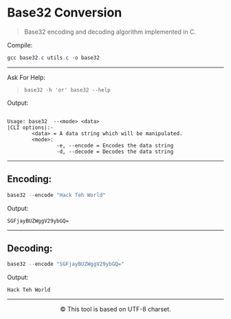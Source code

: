 # Base32 Conversion

>Base32 encoding and decoding algorithm implemented in C.

Compile:

```powershell
gcc base32.c utils.c -o base32
```
---
Ask For Help:

>```base32 -h 'or' base32 --help```

Output:

```

Usage: base32  --<mode> <data>
|CLI options|:-
        <data> = A data string which will be manipulated.
        <mode>:
                -e, --encode = Encodes the data string
                -d, --decode = Decodes the data string
```
---
## Encoding:
```powershell
base32 --encode "Hack Teh World"
```
Output:
```
SGFjayBUZWggV29ybGQ=
```
---
## Decoding:
```powershell
base32 --encode "SGFjayBUZWggV29ybGQ="
```
Output:
```
Hack Teh World
```
___
<p align=center>&copy; This tool is based on UTF-8 charset.</p>